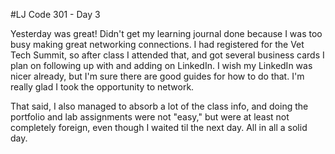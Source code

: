 #LJ Code 301 - Day 3

Yesterday was great! Didn't get my learning journal done because I was too busy making great networking connections. I had registered for the Vet Tech Summit, so after class I attended that, and got several business cards I plan on following up with and adding on LinkedIn. I wish my LinkedIn was nicer already, but I'm sure there are good guides for how to do that. I'm really glad I took the opportunity to network.

That said, I also managed to absorb a lot of the class info, and doing the portfolio and lab assignments were not "easy," but were at least not completely foreign, even though I waited til the next day. All in all a solid day.
